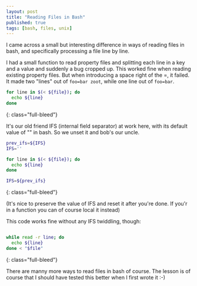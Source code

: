 ```yaml
---
layout: post
title: "Reading Files in Bash"
published: true
tags: [bash, files, unix]
---
```


I came across a small but interesting difference in ways of reading files in bash, and specifically processing a file line by line.

I had a small function to read property files and splitting each line in a key and a value and suddenly a bug cropped up. This worked fine when reading existing property files. But when introducing a space right of the =, it failed. It made two "lines" out of `foo=bar zoot`, while one line out of `foo=bar`.

```bash
for line in $(< ${file}); do
  echo ${line}
done
```
{: class="full-bleed"}

It's our old friend IFS (internal field separator) at work here, with its default value of "<space><tab><newline>" in bash. So we unset it and bob's our uncle.

```bash
prev_ifs=${IFS}
IFS=''

for line in $(< ${file}); do
  echo ${line}
done

IFS=${prev_ifs}
```
{: class="full-bleed"}

(It's nice to preserve the value of IFS and reset it after you're done. If you'r in a function you can of course local it instead)

This code works fine without any IFS twiddling, though:

```bash

while read -r line; do
  echo ${line}
done < "$file"

```
{: class="full-bleed"}

There are manny more ways to read files in bash of course. The lesson is of course that I should have tested this better when I first wrote it :-)

